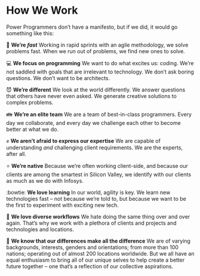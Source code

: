 # How We Work

Power Programmers don’t have a manifesto, but if we did, it would go something like this:

:runner: __We’re *fast*__
Working in rapid sprints with an agile methodology, we solve problems fast. When we run out of problems, we find new ones to solve. 

:computer: __We focus on programming__
We want to do what excites us: coding. We’re not saddled with goals that are irrelevant to technology. We don’t ask boring questions. We don’t want to be architects. 

:smiling_imp: __We’re different__
We look at the world differently. We answer questions that others have never even asked. We generate creative solutions to complex problems.

:family: __We’re an elite team__
We are a team of best-in-class programmers. Every day we collaborate, and every day we challenge each other to become better at what we do. 

:fist: __We aren’t afraid to express our expertise__
We are capable of understanding *and* challenging client requirements. We are the experts, after all.

:star: __We’re native__
Because we’re often working client-side, and because our clients are among the smartest in Silicon Valley, we identify with our clients as much as we do with Infosys.

:bowtie: __We love learning__
In our world, agility is key. We learn new technologies fast – not because we’re told to, but because we want to be the first to experiment with exciting new tech.

:revolving_hearts: __We love diverse workflows__
We hate doing the same thing over and over again. That’s why we work with a plethora of clients and projects and technologies and locations.

:muscle: __We know that our differences make all the difference__
We are of varying backgrounds, interests, genders and orientations; from more than 100 nations; operating out of almost 200 locations worldwide. But we all have an equal enthusiasm to bring all of our unique selves to help create a better future together – one that’s a reflection of our collective aspirations.

